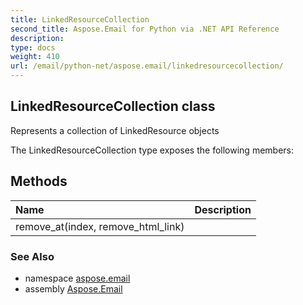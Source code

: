 ```yaml
---
title: LinkedResourceCollection
second_title: Aspose.Email for Python via .NET API Reference
description: 
type: docs
weight: 410
url: /email/python-net/aspose.email/linkedresourcecollection/
---
```


## LinkedResourceCollection class

Represents a collection of LinkedResource objects

The LinkedResourceCollection type exposes the following members:
## Methods
| Name | Description |
| :- | :- |
|remove_at(index, remove_html_link)|  |

### See Also

* namespace [aspose.email](/email/python-net/aspose.email/)
* assembly [Aspose.Email](/slides/python-net/)

